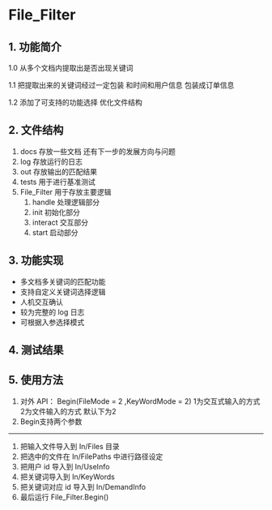 # File_Filter

## 1. 功能简介

1.0 从多个文档内提取出是否出现关键词

1.1 把提取出来的关键词经过一定包装 和时间和用户信息 包装成订单信息

1.2 添加了可支持的功能选择 优化文件结构

## 2. 文件结构

1. docs 存放一些文档 还有下一步的发展方向与问题
2. log 存放运行的日志
3. out 存放输出的匹配结果
4. tests 用于进行基准测试
5. File_Filter 用于存放主要逻辑
   1. handle 处理逻辑部分
   2. init 初始化部分
   3. interact 交互部分
   4. start 启动部分

## 3. 功能实现

- 多文档多关键词的匹配功能
- 支持自定义关键词选择逻辑
- 人机交互确认
- 较为完整的 log 日志
- 可根据入参选择模式

## 4. 测试结果

## 5. 使用方法

1. 对外 API： Begin(FileMode = 2 ,KeyWordMode = 2) 1为交互式输入的方式 2为文件输入的方式 默认下为2
2. Begin支持两个参数

---



1. 把输入文件导入到 In/Files 目录
4. 把选中的文件在 In/FilePaths 中进行路径设定
5. 把用户 id 导入到 In/UseInfo
6. 把关键词导入到 In/KeyWords
7. 把关键词对应 id 导入到 In/DemandInfo
8. 最后运行 File_Filter.Begin()
